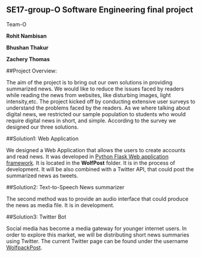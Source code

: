 ##  SE17-group-O Software Engineering final project

Team-O

**Rohit Nambisan**

**Bhushan Thakur**

**Zachery Thomas**

##Project Overview:

The aim of the project is to bring out our own solutions in providing summarized news. We would like to reduce the issues faced by readers while reading the news from websites, like disturbing images, light intensity,etc. The project kicked off by conducting extensive user surveys to understand the problems faced by the readers. As we where talking about digital news, we restricted our sample population to students who would require digital news in short, and simple. According to the survey we designed our three solutions.

##Solution1: Web Application

We designed a Web Application that allows the users to create accounts and read news. It was developed in [Python Flask Web application framework](http://flask.pocoo.org/). It is located in the **WolfPost** folder. It is in the process of development. It will be also combined with a Twitter API, that could post the summarized news as tweets.

##Solution2: Text-to-Speech News summarizer

The second method was to provide an audio interface that could produce the news as media file. It is in development.

##Solution3: Twitter Bot

Social media has become a media gateway for younger internet users. In order to explore this market, we will be distributing short news summaries using Twitter. The current Twitter page can be found under the username [WolfpackPost](https://twitter.com/WolfpackPost).
